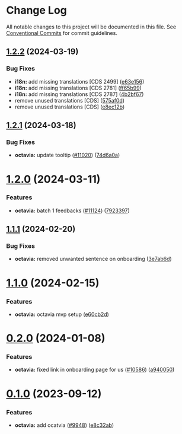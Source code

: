 # Change Log

All notable changes to this project will be documented in this file.
See [Conventional Commits](https://conventionalcommits.org) for commit guidelines.

## [1.2.2](https://github.com/ovh/manager/compare/@ovh-ux/manager-octavia-load-balancer@1.2.1...@ovh-ux/manager-octavia-load-balancer@1.2.2) (2024-03-19)


### Bug Fixes

* **i18n:** add missing translations [CDS 2499] ([e63e156](https://github.com/ovh/manager/commit/e63e156278fb697ad3913b28170d75fbf9ab21cb))
* **i18n:** add missing translations [CDS 2781] ([ff65b99](https://github.com/ovh/manager/commit/ff65b992cf3bcb7419b0c82550e04c0ef78febf0))
* **i18n:** add missing translations [CDS 2787] ([4b2bf67](https://github.com/ovh/manager/commit/4b2bf67e10db69494c9bc3406818e0f709e60473))
* remove unused translations [CDS] ([575af0d](https://github.com/ovh/manager/commit/575af0de1dffe3b949198d516ef0e4b85f44302e))
* remove unused translations [CDS] ([e8ec12b](https://github.com/ovh/manager/commit/e8ec12b34377b5c809d369d95c60b7aa2468a226))





## [1.2.1](https://github.com/ovh/manager/compare/@ovh-ux/manager-octavia-load-balancer@1.2.0...@ovh-ux/manager-octavia-load-balancer@1.2.1) (2024-03-18)


### Bug Fixes

* **octavia:** update tooltip ([#11020](https://github.com/ovh/manager/issues/11020)) ([74d6a0a](https://github.com/ovh/manager/commit/74d6a0a072cda02292067bcd5c34fe44f4ac6e5b))





# [1.2.0](https://github.com/ovh/manager/compare/@ovh-ux/manager-octavia-load-balancer@1.1.1...@ovh-ux/manager-octavia-load-balancer@1.2.0) (2024-03-11)


### Features

* **octavia:** batch 1 feedbacks ([#11124](https://github.com/ovh/manager/issues/11124)) ([7923397](https://github.com/ovh/manager/commit/792339781345a51448ee45b1899d72b82f15ee4d))





## [1.1.1](https://github.com/ovh/manager/compare/@ovh-ux/manager-octavia-load-balancer@1.1.0...@ovh-ux/manager-octavia-load-balancer@1.1.1) (2024-02-20)


### Bug Fixes

* **octavia:** removed unwanted sentence on onboarding ([3e7ab6d](https://github.com/ovh/manager/commit/3e7ab6dd8f79b097cb68b90a10f981a7f98aa7b4))





# [1.1.0](https://github.com/ovh/manager/compare/@ovh-ux/manager-octavia-load-balancer@1.0.0...@ovh-ux/manager-octavia-load-balancer@1.1.0) (2024-02-15)


### Features

* **octavia:** octavia mvp setup ([e60cb2d](https://github.com/ovh/manager/commit/e60cb2d4bff27616b5f37d64334816105a830e8f))





# [0.2.0](https://github.com/ovh/manager/compare/@ovh-ux/manager-octavia-load-balancer@0.1.0...@ovh-ux/manager-octavia-load-balancer@0.2.0) (2024-01-08)


### Features

* **octavia:** fixed link in onboarding page for us ([#10586](https://github.com/ovh/manager/issues/10586)) ([a940050](https://github.com/ovh/manager/commit/a9400504707961a69d63ca56775d4775dc90fa86))





# [0.1.0](https://github.com/ovh/manager/compare/@ovh-ux/manager-octavia-load-balancer@0.0.0...@ovh-ux/manager-octavia-load-balancer@0.1.0) (2023-09-12)


### Features

* **octavia:** add ocatvia  ([#9948](https://github.com/ovh/manager/issues/9948)) ([e8c32ab](https://github.com/ovh/manager/commit/e8c32ab29c65496b251ef008418e04f543c5f46e))
